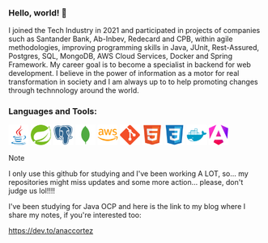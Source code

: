 ### Hello, world! 👋
I joined the Tech Industry in 2021 and participated in projects of companies such as Santander Bank, Ab-Inbev, Redecard and CPB, within agile methodologies, improving programming skills in Java, JUnit, Rest-Assured, Postgres, SQL, MongoDB, AWS Cloud Services, Docker and Spring Framework. 
My career goal is to become a specialist in backend for web development.
I believe in the power of information as a motor for real transformation in society and I am always up to to help promoting changes through technnology around the world.

<h3 align="left">Languages and Tools:</h3>
<p align="left"> 
<img src="https://github.com/devicons/devicon/blob/master/icons/java/java-original.svg" alt="java" width="40" height="40"/>
<img src="https://github.com/devicons/devicon/blob/master/icons/spring/spring-original.svg" alt="spring" width="40" height="40"/>
<img src="https://github.com/devicons/devicon/blob/master/icons/postgresql/postgresql-plain.svg" alt="postgresql" width="40" height="40"/>
<img src="https://github.com/devicons/devicon/blob/master/icons/mongodb/mongodb-plain.svg" alt="mongodb" width="40" height="40"/>
<img src="https://github.com/devicons/devicon/blob/master/icons/amazonwebservices/amazonwebservices-plain-wordmark.svg" alt="aws" width="40" height="40"/>
<img src="https://github.com/devicons/devicon/blob/master/icons/git/git-original.svg" alt="git" width="40" height="40"/>
<img src="https://github.com/devicons/devicon/blob/master/icons/html5/html5-original.svg" alt="html" width="40" height="40"/>
<img src="https://github.com/devicons/devicon/blob/master/icons/css3/css3-original.svg" alt="css" width="40" height="40"/>
<img src="https://github.com/devicons/devicon/blob/master/icons/docker/docker-plain.svg" alt="docker" width="40" height="40"/>
<img src="https://github.com/devicons/devicon/blob/master/icons/angular/angular-original.svg" alt="angular" width="40" height="40"/>
</p>

> [!NOTE]
> I only use this github for studying and I've been working A LOT, so... my repositories might miss updates and some more action... please, don't judge us lol!!!!
>

I've been studying for Java OCP and here is the link to my blog where I share my notes, if you're interested too:

https://dev.to/anaccortez
